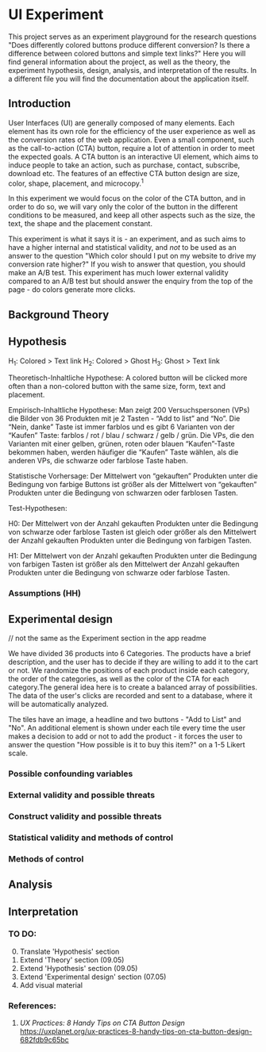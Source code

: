 # UI Experiment
This project serves as an experiment playground for the research questions "Does differently colored buttons produce different conversion? Is there a difference between colored buttons and simple text links?" Here you will find general information about the project, as well as the theory, the experiment hypothesis, design, analysis, and interpretation of the results. In a different file you will find the documentation about the application itself.

## Introduction
User Interfaces (UI) are generally composed of many elements. Each element has its own role for the efficiency of the user experience as well as the conversion rates of the web application. Even a small component, such as the call-to-action (CTA) button, require a lot of attention in order to meet the expected goals. A CTA button is an interactive UI element, which aims to induce people to take an action, such as purchase, contact, subscribe, download etc. The features of an effective CTA button design are size, color, shape, placement, and microcopy.<sup>1</sup>

In this experiment we would focus on the color of the CTA button, and in order to do so, we will vary only the color of the button in the different conditions to be measured, and keep all other aspects such as the size, the text, the shape and the placement constant.

This experiment is what it says it is - an experiment, and as such aims to have a higher internal and statistical validity, and _not_ to be used as an answer to the question "Which color should I put on my website to drive my conversion rate higher?" If you wish to answer that question, you should make an A/B test. This experiment has much lower external validity compared to an A/B test but should answer the enquiry from the top of the page - do colors generate more clicks.

## Background Theory
## Hypothesis
H<sub>1</sub>: Colored > Text link
H<sub>2</sub>: Colored > Ghost
H<sub>3</sub>: Ghost > Text link

Theoretisch-Inhaltliche Hypothese: A colored button will be clicked more often than a non-colored button with the same size, form, text and placement.

Empirisch-Inhaltliche Hypothese: Man zeigt 200 Versuchspersonen (VPs) die Bilder von 36 Produkten mit je 2 Tasten - “Add to list” and “No”. Die “Nein, danke” Taste ist immer farblos und es gibt 6 Varianten von der “Kaufen” Taste: farblos / rot / blau / schwarz / gelb / grün. Die VPs, die den Varianten mit einer gelben, grünen, roten oder blauen “Kaufen”-Taste bekommen haben, werden häufiger die “Kaufen” Taste wählen, als die anderen VPs, die schwarze oder farblose Taste haben.

Statistische Vorhersage: Der Mittelwert von “gekauften” Produkten unter die Bedingung von farbige Buttons ist größer als der Mittelwert von “gekauften” Produkten unter die Bedingung von schwarzen oder farblosen Tasten.

Test-Hypothesen:

H0: Der Mittelwert von der Anzahl gekauften Produkten unter die Bedingung von schwarze oder farblose Tasten ist gleich oder größer als den Mittelwert der Anzahl gekauften Produkten unter die Bedingung von farbigen Tasten.

H1: Der Mittelwert von der Anzahl gekauften Produkten unter die Bedingung von farbigen
Tasten ist größer als den Mittelwert der Anzahl gekauften Produkten unter die Bedingung von schwarze oder farblose Tasten.

### Assumptions (HH)

## Experimental design
// not the same as the Experiment section in the app readme

We have divided 36 products into 6 Categories. The products have a brief description, and the user has to decide if they are willing to add it to the cart or not.  We randomize the positions of each product inside each category, the order of the categories, as well as the color of the CTA for each category.The general idea here is to create a balanced array of possibilities. The data of the user's clicks are recorded and sent to a database, where it will be automatically analyzed.

The tiles have an image, a headline and two buttons - "Add to List" and "No". An additional element is shown under each tile every time the user makes a decision to add or not to add the product - it forces the user to answer the question "How possible is it to buy this item?" on a 1-5 Likert scale.

### Possible confounding variables
### External validity and possible threats
### Construct validity and possible threats
### Statistical validity and methods of control
### Methods of control

## Analysis
## Interpretation

### TO DO:
0. Translate 'Hypothesis' section
1. Extend 'Theory' section (09.05)
2. Extend 'Hypothesis' section (09.05)
3. Extend 'Experimental design' section (07.05)
4. Add visual material

### References:
1. _UX Practices: 8 Handy Tips on CTA Button Design_ https://uxplanet.org/ux-practices-8-handy-tips-on-cta-button-design-682fdb9c65bc
